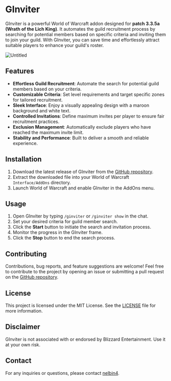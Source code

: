 # GInviter

GInviter is a powerful World of Warcraft addon designed for **patch 3.3.5a (Wrath of the Lich King)**. It automates the guild recruitment process by searching for potential members based on specific criteria and inviting them to join your guild. With GInviter, you can save time and effortlessly attract suitable players to enhance your guild's roster.

![Untitled](https://github.com/nelbin4/GINVITER/assets/20941975/f8d7b2b5-8aa7-44dc-98af-87b68cb07d90)

## Features

- **Effortless Guild Recruitment**: Automate the search for potential guild members based on your criteria.
- **Customizable Criteria**: Set level requirements and target specific zones for tailored recruitment.
- **Sleek Interface**: Enjoy a visually appealing design with a maroon background and white text.
- **Controlled Invitations**: Define maximum invites per player to ensure fair recruitment practices.
- **Exclusion Management**: Automatically exclude players who have reached the maximum invite limit.
- **Stability and Performance**: Built to deliver a smooth and reliable experience.

## Installation

1. Download the latest release of GInviter from the [GitHub repository](https://github.com/nelbin4/ginviter/releases).
2. Extract the downloaded file into your World of Warcraft `Interface/AddOns` directory.
3. Launch World of Warcraft and enable GInviter in the AddOns menu.

## Usage

1. Open GInviter by typing `/ginviter` or `/ginviter show` in the chat.
2. Set your desired criteria for guild member search.
3. Click the **Start** button to initiate the search and invitation process.
4. Monitor the progress in the GInviter frame.
5. Click the **Stop** button to end the search process.

## Contributing

Contributions, bug reports, and feature suggestions are welcome! Feel free to contribute to the project by opening an issue or submitting a pull request on the [GitHub repository](https://github.com/nelbin4/ginviter).

## License

This project is licensed under the MIT License. See the [LICENSE](LICENSE) file for more information.

## Disclaimer

GInviter is not associated with or endorsed by Blizzard Entertainment. Use it at your own risk.

## Contact

For any inquiries or questions, please contact [nelbin4](https://github.com/nelbin4).
